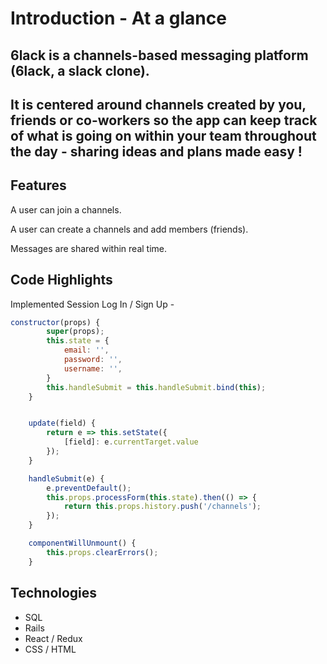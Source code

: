 # Introduction - At a glance
## 6lack is a channels-based messaging platform (6lack, a slack clone).

## It is centered around channels created by you, friends or co-workers so the app can keep track of what is going on within your team throughout the day - sharing ideas and plans made easy !

## Features

A user can join a channels.


A user can create a channels and add members (friends).


Messages are shared within real time.

## Code Highlights
Implemented Session Log In / Sign Up - 
```Javascript
constructor(props) {
        super(props);
        this.state = {
            email: '',
            password: '',
            username: '',
        }
        this.handleSubmit = this.handleSubmit.bind(this);
    }


    update(field) {
        return e => this.setState({
            [field]: e.currentTarget.value
        });
    }

    handleSubmit(e) {
        e.preventDefault();
        this.props.processForm(this.state).then(() => {
            return this.props.history.push('/channels');
        });
    }

    componentWillUnmount() {
        this.props.clearErrors();
    }
```

## Technologies 
* SQL
* Rails
* React / Redux
* CSS / HTML
